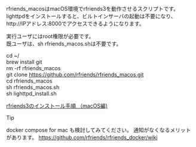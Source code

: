 rfriends_macosはmacOS環境でrfriends3を動作させるスクリプトです。  
lighttpdをインストールすると、ビルトインサーバの起動は不要になり、  
http://IPアドレス:8000でアクセスできるようになります。  
  
実行ユーザにはroot権限が必要です。  
既ユーザは、sh rfriends_macos.shは不要です。  
  
cd ~/  
brew install git  
rm -rf rfriends_macos  
git clone https://github.com/rfriends/rfriends_macos.git  
cd rfriends_macos  
sh rfriends_macos.sh  
sh lighttpd_install.sh  
  
[rfriends3のインストール手順 （macOS編)](https://github.com/rfriends/rfriends_macos/wiki)  

> [!TIP]
> docker compose for mac も検討してみてください。
> 通知がなくなるメリットがあります。
> https://github.com/rfriends/rfriends_docker/wiki  　　

